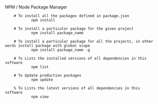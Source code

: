 NPM / Node Package Manager

        # To install all the packages defined in package.json
                npm install 

        # To install a particular package for the given project
                npm install package_name

        # To install a particular package for all the projects, in other words install package with global scope
                npm install package_name -g

        # To Lists the installed versions of all dependencies in this software
                npm list
        
        # To Update production packages
                npm update

        % To Lists the latest versions of all dependencies in this software
                npm view
